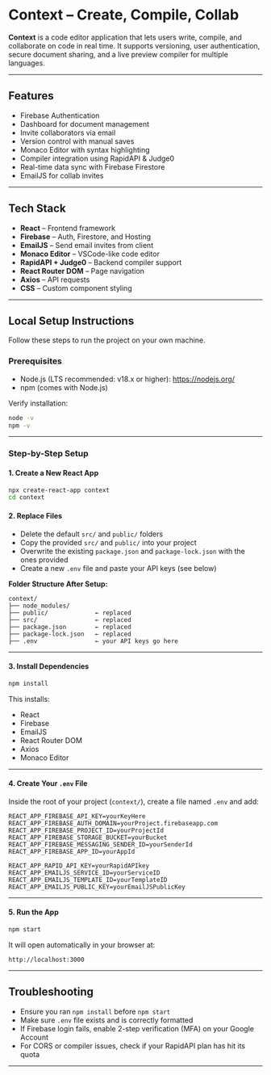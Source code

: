 # Context – Create, Compile, Collab

**Context** is a code editor application that lets users write, compile, and collaborate on code in real time. It supports versioning, user authentication, secure document sharing, and a live preview compiler for multiple languages.

---

## Features

- Firebase Authentication  
- Dashboard for document management
- Invite collaborators via email
- Version control with manual saves
- Monaco Editor with syntax highlighting
- Compiler integration using RapidAPI & Judge0
- Real-time data sync with Firebase Firestore
- EmailJS for collab invites 

---

## Tech Stack

- **React** – Frontend framework
- **Firebase** – Auth, Firestore, and Hosting
- **EmailJS** – Send email invites from client
- **Monaco Editor** – VSCode-like code editor
- **RapidAPI + Judge0** – Backend compiler support
- **React Router DOM** – Page navigation
- **Axios** – API requests
- **CSS** – Custom component styling

---

## Local Setup Instructions

Follow these steps to run the project on your own machine.

### Prerequisites

- Node.js (LTS recommended: v18.x or higher): https://nodejs.org/
- npm (comes with Node.js)

Verify installation:
```bash
node -v
npm -v
```

---

### Step-by-Step Setup

#### 1. Create a New React App
```bash
npx create-react-app context
cd context
```

#### 2. Replace Files
- Delete the default `src/` and `public/` folders
- Copy the provided `src/` and `public/` into your project
- Overwrite the existing `package.json` and `package-lock.json` with the ones provided
- Create a new `.env` file and paste your API keys (see below)

**Folder Structure After Setup:**
```
context/
├── node_modules/
├── public/             ← replaced
├── src/                ← replaced
├── package.json        ← replaced
├── package-lock.json   ← replaced
├── .env                ← your API keys go here
```

---

#### 3. Install Dependencies
```bash
npm install
```

This installs:
- React
- Firebase
- EmailJS
- React Router DOM
- Axios
- Monaco Editor 

---

#### 4. Create Your `.env` File

Inside the root of your project (`context/`), create a file named `.env` and add:

```
REACT_APP_FIREBASE_API_KEY=yourKeyHere
REACT_APP_FIREBASE_AUTH_DOMAIN=yourProject.firebaseapp.com
REACT_APP_FIREBASE_PROJECT_ID=yourProjectId
REACT_APP_FIREBASE_STORAGE_BUCKET=yourBucket
REACT_APP_FIREBASE_MESSAGING_SENDER_ID=yourSenderId
REACT_APP_FIREBASE_APP_ID=yourAppId

REACT_APP_RAPID_API_KEY=yourRapidAPIkey
REACT_APP_EMAILJS_SERVICE_ID=yourServiceID
REACT_APP_EMAILJS_TEMPLATE_ID=yourTemplateID
REACT_APP_EMAILJS_PUBLIC_KEY=yourEmailJSPublicKey
```

---

#### 5. Run the App

```bash
npm start
```

It will open automatically in your browser at:

```
http://localhost:3000
```

---  

## Troubleshooting

- Ensure you ran `npm install` before `npm start`
- Make sure `.env` file exists and is correctly formatted
- If Firebase login fails, enable 2-step verification (MFA) on your Google Account
- For CORS or compiler issues, check if your RapidAPI plan has hit its quota

--- 